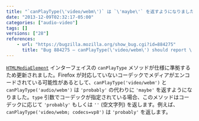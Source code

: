 ```yaml
---
title: "`canPlayType(\'video/webm\')` は `\'maybe\'` を返すようになりました"
date: "2013-12-09T02:32:17-05:00"
categories: ["audio-video"]
tags: []
versions: ["28"]
references:
    - url: "https://bugzilla.mozilla.org/show_bug.cgi?id=884275"
      title: "Bug 884275 – canPlayType(\'video/webm\') should report \'maybe\' instead of \'probably\'"
---
```

[`HTMLMediaElement`](https://developer.mozilla.org/docs/Web/API/HTMLMediaElement) インターフェイスの `canPlayType` メソッドが仕様に準拠するため更新されました。Firefox が対応していないコーデックでメディアがエンコードされている可能性があるとして、`canPlayType('video/webm')` と `canPlayType('audio/webm')` は `'probably'` の代わりに `'maybe'` を返すようになりました。`type` 引数でコーデックが指定されている場合、このメソッドはコーデックに応じて `'probably'` もしくは `''` (空文字列) を返します。例えば、`canPlayType('video/webm; codecs=vp8')` は `'probably'` を返します。
